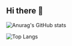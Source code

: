 ## Hi there 👋

![Anurag's GitHub stats](https://github-readme-stats.vercel.app/api?username=chikoboo&show_icons=true&theme=transparent)

![Top Langs](https://github-readme-stats.vercel.app/api/top-langs/?username=chikoboo&show_icons=true&theme=transparent)
<!--
**chikoboo/chikoboo** is a ✨ _special_ ✨ repository because its `README.md` (this file) appears on your GitHub profile.

Here are some ideas to get you started:

- 🔭 I’m currently working on ...
- 🌱 I’m currently learning ...
- 👯 I’m looking to collaborate on ...
- 🤔 I’m looking for help with ...
- 💬 Ask me about ...
- 📫 How to reach me: ...
- 😄 Pronouns: ...
- ⚡ Fun fact: ...
-->
